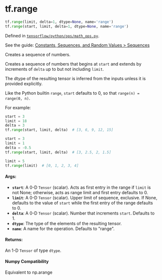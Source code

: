 <div itemscope itemtype="http://developers.google.com/ReferenceObject">
<meta itemprop="name" content="tf.range" />
</div>

# tf.range

``` python
tf.range(limit, delta=1, dtype=None, name='range')
tf.range(start, limit, delta=1, dtype=None, name='range')
```



Defined in [`tensorflow/python/ops/math_ops.py`](https://www.tensorflow.org/code/tensorflow/python/ops/math_ops.py).

See the guide: [Constants, Sequences, and Random Values > Sequences](../../../api_guides/python/constant_op.md#Sequences)

Creates a sequence of numbers.

Creates a sequence of numbers that begins at `start` and extends by
increments of `delta` up to but not including `limit`.

The dtype of the resulting tensor is inferred from the inputs unless
it is provided explicitly.

Like the Python builtin `range`, `start` defaults to 0, so that
`range(n) = range(0, n)`.

For example:

```python
start = 3
limit = 18
delta = 3
tf.range(start, limit, delta)  # [3, 6, 9, 12, 15]

start = 3
limit = 1
delta = -0.5
tf.range(start, limit, delta)  # [3, 2.5, 2, 1.5]

limit = 5
tf.range(limit)  # [0, 1, 2, 3, 4]
```

#### Args:

* <b>`start`</b>: A 0-D `Tensor` (scalar). Acts as first entry in the range if
    `limit` is not None; otherwise, acts as range limit and first entry
    defaults to 0.
* <b>`limit`</b>: A 0-D `Tensor` (scalar). Upper limit of sequence,
    exclusive. If None, defaults to the value of `start` while the first
    entry of the range defaults to 0.
* <b>`delta`</b>: A 0-D `Tensor` (scalar). Number that increments
    `start`. Defaults to 1.
* <b>`dtype`</b>: The type of the elements of the resulting tensor.
* <b>`name`</b>: A name for the operation. Defaults to "range".


#### Returns:

An 1-D `Tensor` of type `dtype`.



#### Numpy Compatibility
Equivalent to np.arange

